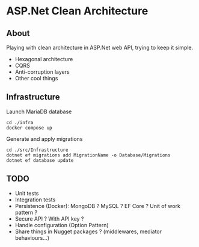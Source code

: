 # ASP.Net Clean Architecture

## About

Playing with clean architecture in ASP.Net web API, trying to keep it simple.

- Hexagonal architecture
- CQRS
- Anti-corruption layers
- Other cool things

## Infrastructure

Launch MariaDB database

```shell
cd ./infra
docker compose up
```

Generate and apply migrations

```shell
cd ./src/Infrastructure
dotnet ef migrations add MigrationName -o Database/Migrations
dotnet ef database update
```

## TODO

- Unit tests
- Integration tests
- Persistence (Docker): MongoDB ? MySQL ? EF Core ? Unit of work pattern ?
- Secure API ? With API key ?
- Handle configuration (Option Pattern)
- Share things in Nugget packages ? (middlewares, mediator behaviours...)